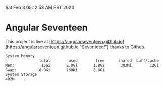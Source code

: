 Sat Feb  3 05:12:53 AM EST 2024

# Angular Seventeen


This project is live at [https://angularseventeen.github.io](https://angularseventeen.github.io "Seventeen!") thanks to Github.

```bash
System Memory
               total        used        free      shared  buff/cache   available
Mem:            15Gi       2.0Gi       1.8Gi       303Mi        12Gi        13Gi
Swap:          8.0Gi       768Ki       8.0Gi
System Storage
402M	.
```
```bash
